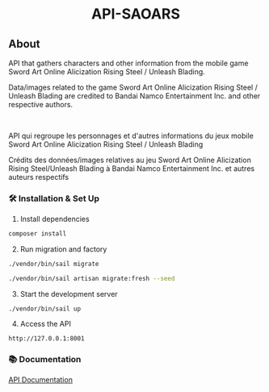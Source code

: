<h1 align="center">
  API-SAOARS
</h1>

## About

API that gathers characters and other information from the mobile game Sword Art Online Alicization Rising Steel / Unleash Blading.

Data/images related to the game Sword Art Online Alicization Rising Steel / Unleash Blading are credited to Bandai Namco Entertainment Inc. and other respective authors.

<br />

API qui regroupe les personnages et d'autres informations du jeux mobile Sword Art Online Alicization Rising Steel / Unleash Blading

Crédits des données/images relatives au jeu Sword Art Online Alicization Rising Steel/Unleash Blading à Bandai Namco Entertainment Inc. et autres auteurs respectifs

### 🛠 Installation & Set Up

1. Install dependencies

```sh
composer install
```

2. Run migration and factory

```sh
./vendor/bin/sail migrate
```

```sh
./vendor/bin/sail artisan migrate:fresh --seed
```

3. Start the development server

```
./vendor/bin/sail up
```

4. Access the API

```
http://127.0.0.1:8001
```

### 📚 Documentation

[API Documentation](http://127.0.0.1:8001/api/documentation)
